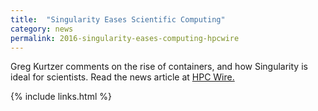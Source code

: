 ```yaml
---
title:  "Singularity Eases Scientific Computing"
category: news
permalink: 2016-singularity-eases-computing-hpcwire
---
```


Greg Kurtzer comments on the rise of containers, and how Singularity is ideal for scientists. Read the news article at <a href="https://www.hpcwire.com/2016/10/20/singularity-containers-easing-scientific-computing/" target="_blank">HPC Wire.</a>

{% include links.html %}
